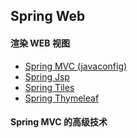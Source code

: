 Spring Web
--

#### 渲染 WEB 视图

- <a href="spring-web-javaconfig">Spring MVC (javaconfig)</a>
- <a href="spring-jsp">Spring Jsp</a>
- <a href="spring-tiles">Spring Tiles</a>
- <a href="spring-thymeleaf">Spring Thymeleaf</a>

#### Spring MVC 的高级技术

